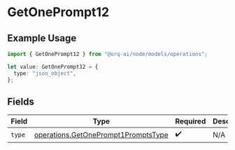 # GetOnePrompt12

## Example Usage

```typescript
import { GetOnePrompt12 } from "@orq-ai/node/models/operations";

let value: GetOnePrompt12 = {
  type: "json_object",
};
```

## Fields

| Field                                                                                      | Type                                                                                       | Required                                                                                   | Description                                                                                |
| ------------------------------------------------------------------------------------------ | ------------------------------------------------------------------------------------------ | ------------------------------------------------------------------------------------------ | ------------------------------------------------------------------------------------------ |
| `type`                                                                                     | [operations.GetOnePrompt1PromptsType](../../models/operations/getoneprompt1promptstype.md) | :heavy_check_mark:                                                                         | N/A                                                                                        |